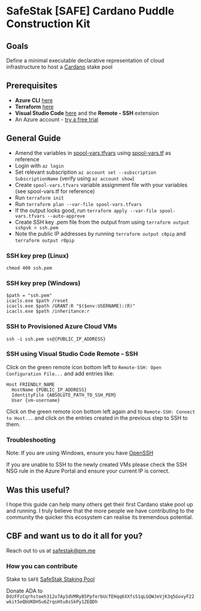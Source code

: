 # SafeStak [SAFE] Cardano Puddle Construction Kit

## Goals
Define a minimal executable declarative representation of cloud infrastructure to host a [Cardano](https://cardano.org/en/what-is-cardano/) stake pool 

## Prerequisites
 - **Azure CLI** [here](https://docs.microsoft.com/en-us/cli/azure/install-azure-cli-windows?view=azure-cli-latest#install-or-update)
 - **Terraform** [here](https://www.terraform.io/downloads.html)
 - **Visual Studio Code** [here](https://code.visualstudio.com/download) and the **Remote - SSH** extension 
 - An Azure account - [try a free trial](https://azure.microsoft.com/en-gb/free/)

## General Guide
 - Amend the variables in [spool-vars.tfvars](./spool-vars.tfvars) using [spool-vars.tf](./spool-vars.tf) as reference
 - Login with `az login`
 - Set relevant subscription `az account set --subscription SubscriptionName` (verify using `az account show`)
 - Create `spool-vars.tfvars` variable assignment file with your variables (see spool-vars.tf for reference)
 - Run `terraform init`
 - Run `terraform plan --var-file spool-vars.tfvars`
 - If the output looks good, run `terraform apply --var-file spool-vars.tfvars --auto-approve`
 - Create SSH key .pem file from the output from using `terraform output sshpvk > ssh.pem`
 - Note the public IP addresses by running `terraform output c0pip` and `terraform output r0pip`
  
### SSH key prep (Linux)
`chmod 400 ssh.pem`

### SSH key prep (Windows)
```
$path = "ssh.pem"
icacls.exe $path /reset
icacls.exe $path /GRANT:R "$($env:USERNAME):(R)"
icacls.exe $path /inheritance:r
```
### SSH to Provisioned Azure Cloud VMs
`ssh -i ssh.pem ss@{PUBLIC_IP_ADDRESS}`

### SSH using Visual Studio Code Remote - SSH
Click on the green remote icon bottom left to `Remote-SSH: Open Configuration File...` and add entries like:
```
Host FRIENDLY_NAME
  HostName {PUBLIC_IP_ADDRESS}
  IdentityFile {ABSOLUTE_PATH_TO_SSH_PEM}
  User {vm-username}
```
Click on the green remote icon bottom left again and to `Remote-SSH: Connect to Host...` and click on the entries created in the previous step to SSH to them.

### Troubleshooting
Note: If you are using Windows, ensure you have [OpenSSH](https://www.howtogeek.com/336775/how-to-enable-and-use-windows-10s-built-in-ssh-commands/) 

If you are unable to SSH to the newly created VMs please check the SSH NSG rule in the Azure Portal and ensure your current IP is correct.

## Was this useful?
I hope this guide can help many others get their first Cardano stake pool up and running. I truly believe that the more people we have contributing to the community the quicker this ecosystem can realise its tremendous potential.

## CBF and want us to do it all for you?
Reach out to us at safestak@pm.me 

### How you can contribute
Stake to `SAFE` [SafeStak Staking Pool](https://www.safestak.com)

Donate ADA to `DdzFFzCqrhstoeh312o7AySdVMRyB5PpferbUcTEHqq6XXfs51qLGQWJeVjK3q5GovyF22wkit5eQbUKDH5u6ZrqsHtu8sSkPy1ZEQDh`
